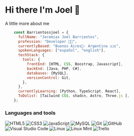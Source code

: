 # Hi there I'm Joel 👋

A little more about me
```javascript
    const Barrientossjoel = {
      fullName: "Jeremias Joel Barrientos",
      profession: "Developer 🧑‍💻", 
      currentlyBased: "Buenos Aires📍- Argentina 🇦🇷",
      spokenLanguages: ["español", "english"],
      techStack: {
        tools: {
          frontEnd: [HTML, CSS, Boostrap, Javascript],
          backEnd: [Java, PHP, C#],
          databases: {MySQL},
          versionControl: Git,
        },
      },
      currentlyLearning: [Python, TypeScript, React],
      ToDolist: [Tailwind CSS, shadcn, Astro, Three.js ],
    };
   ```
   
### Languages and tools
![HTML5](https://img.shields.io/badge/HTML5-%23E34F26.svg?style=flat&logo=HTML5&logoColor=white) ![CSS3](https://img.shields.io/badge/CSS3-%231572B6.svg?style=flat&logo=CSS3&logoColor=white) ![JavaScript](https://img.shields.io/badge/Javascript-%23323330.svg?style=flat&logo=Javascript&logoColor=%23F7DF1E) ![MySQL](https://img.shields.io/badge/mysql-%2300f.svg?style=flat&logo&logo=mysql&logoColor=white) ![Git](https://img.shields.io/badge/git-%23F05033.svg?style=flat&logo=Git&logoColor=white) ![GitHub](https://img.shields.io/badge/Github-%23121011.svg?style=flat&logo=github&logoColor=white)  ![Visual Studio Code](https://img.shields.io/badge/Visual%20Studio%20Code-0078d7.svg?style=flat&logo=VS-Code&logoColor=white) ![Linux](https://img.shields.io/badge/Linux-FCC624?style=flat&logo=Linux&logoColor=black) ![Linux Mint](https://img.shields.io/badge/Linux%20Mint-87CF3E?style=flat&logo=Linux%20Mint&logoColor=white) ![Trello](https://img.shields.io/badge/Trello-%23026AA7.svg?style=flat&logo=Trello&logoColor=white) 
